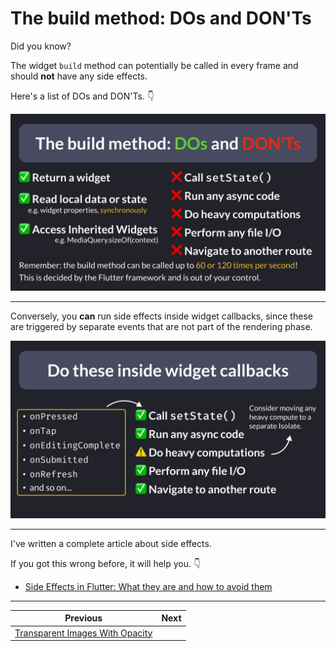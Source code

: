 # The build method: DOs and DON'Ts

Did you know?

The widget `build` method can potentially be called in every frame and should **not** have any side effects.

Here's a list of DOs and DON'Ts. 👇

![](170.1.png)

<!--
The build method: DOs and DON'Ts

✅ Return a widget
✅ Read local data or state (e.g. widget properties, synchronously)
✅ Access Inherited Widgets (e.g. MediaQuery.sizeOf(context))

❌ Call setState()
❌ Run any async code
❌ Do heavy computations
❌ Perform any file I/O
❌ Navigate to another route

Remember: the build method can be called up to 60 or 120 times per second!
This is decided by the Flutter framework and is out of your control.
-->

---

Conversely, you **can** run side effects inside widget callbacks, since these are triggered by separate events that are not part of the rendering phase.

![](170.2.png)

<!--
Do these inside widget callbacks

- onPressed
- onTap
- onEditingComplete
- onSubmitted
- onRefresh
and so on...

✅ Call setState()
✅ Run any async code
⚠️ Do heavy computations
✅ Perform any file I/O
✅ Navigate to another route

Consider moving any heavy compute to a separate Isolate.

-->

---

I've written a complete article about side effects.

If you got this wrong before, it will help you. 👇

- [Side Effects in Flutter: What they are and how to avoid them](https://codewithandrea.com/articles/side-effects-flutter/)

---

| Previous | Next |
| -------- | ---- |
| [Transparent Images With Opacity](../0169-transparent-images-with-opacity/index.md) |  |



<!-- TWITTER|https://x.com/biz84/status/1806345326262890870 -->
<!-- LINKEDIN|https://www.linkedin.com/posts/andreabizzotto_did-you-know-the-widget-build-method-can-activity-7212111530044125185-6UcN -->






